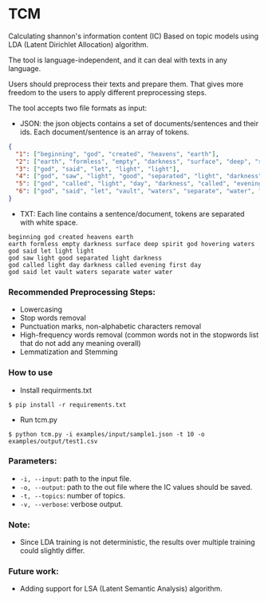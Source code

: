 # TCM
Calculating shannon's information content (IC) Based on topic models using LDA (Latent Dirichlet Allocation) algorithm.

The tool is language-independent, and it can deal with texts in any language.

Users should preprocess their texts and prepare them. That gives more freedom to the users to apply different preprocessing steps.

The tool accepts two file formats as input:
- JSON: the json objects contains a set of documents/sentences and their ids. Each document/sentence is an array of tokens.
```json
{
  "1": ["beginning", "god", "created", "heavens", "earth"],
  "2": ["earth", "formless", "empty", "darkness", "surface", "deep", "spirit", "god", "hovering", "waters"], 
  "3": ["god", "said", "let", "light", "light"], 
  "4": ["god", "saw", "light", "good", "separated", "light", "darkness"], 
  "5": ["god", "called", "light", "day", "darkness", "called", "evening", "first", "day"], 
  "6": ["god", "said", "let", "vault", "waters", "separate", "water", "water"]
}
```

- TXT:
Each line contains a sentence/document, tokens are separated with white space.
```
beginning god created heavens earth
earth formless empty darkness surface deep spirit god hovering waters
god said let light light
god saw light good separated light darkness
god called light day darkness called evening first day
god said let vault waters separate water water
```


### Recommended Preprocessing Steps:
- Lowercasing
- Stop words removal
- Punctuation marks, non-alphabetic characters removal
- High-frequency words removal (common words not in the stopwords list that do not add any meaning overall) 
- Lemmatization and Stemming

### How to use
- Install requirments.txt
```commandline
$ pip install -r requirements.txt
```
- Run tcm.py
```commandline
$ python tcm.py -i examples/input/sample1.json -t 10 -o examples/output/test1.csv 
```

### Parameters:
- ```-i, --input```: path to the input file.
- ```-o, --output```: path to the out file where the IC values should be saved.
- ```-t, --topics```: number of topics.
- ```-v, --verbose```: verbose output.


### Note:
- Since LDA training is not deterministic, the results over multiple training could slightly differ.

### Future work:
- Adding support for LSA (Latent Semantic Analysis) algorithm.
